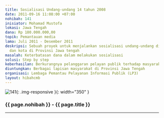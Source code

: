 ```yaml
---
title: Sosialisasi Undang-undang 14 tahun 2008
date: 2011-09-16 11:08:00 +07:00
nohibah: 141
inisiator: Mohamad Mustofa
lokasi: Jawa Tengah
dana: Rp 180.000.000,00
topik: Pemantauan media
lama: Juli 2011 - Desember 2011
deskripsi: Sebuah proyek untuk menjalankan sosialisasi undang-undang di 36 Kabupaten
  dan kota di Provinsi Jawa tengah
masalah: Keterbatasan dana dalam melakukan sosialisasi
solusi: Step by step
keberhasilan: Berkurangnya pelanggaran pelayan publik terhadap masyarakat
diuntungkan: Berbagai lapisan masyarakat di Provinsi Jawa Tengah
organisasi: Lembaga Pemantau Pelayanan Informasi Publik (LP3)
layout: hibahcmb
---
```


![141](/static/img/hibahcmb/141.png){: .img-responsive }{: width="350" }

### {{ page.nohibah }} - {{ page.title }}

---
